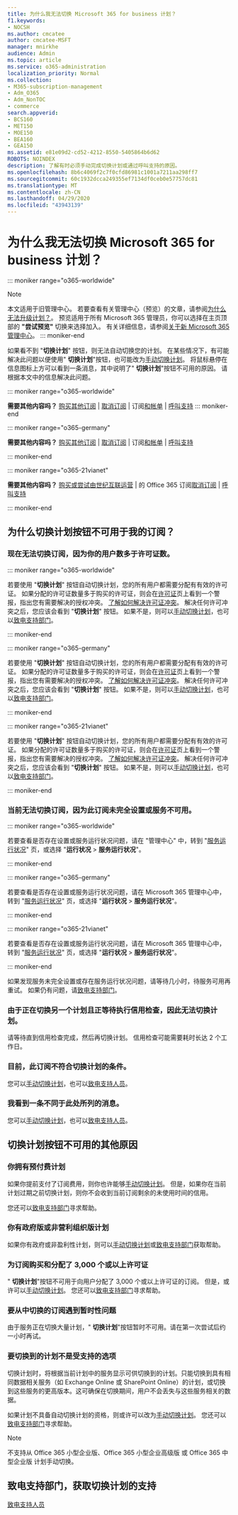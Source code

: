 ```yaml
---
title: 为什么我无法切换 Microsoft 365 for business 计划？
f1.keywords:
- NOCSH
ms.author: cmcatee
author: cmcatee-MSFT
manager: mnirkhe
audience: Admin
ms.topic: article
ms.service: o365-administration
localization_priority: Normal
ms.collection:
- M365-subscription-management
- Adm_O365
- Adm_NonTOC
- commerce
search.appverid:
- BCS160
- MET150
- MOE150
- BEA160
- GEA150
ms.assetid: e81e09d2-cd52-4212-8550-5405864b6d62
ROBOTS: NOINDEX
description: 了解有时必须手动完成切换计划或通过呼叫支持的原因。
ms.openlocfilehash: 8b6c4069f2c7f0cfd86981c1001a7211aa298ff7
ms.sourcegitcommit: 60c1932dcca249355ef7134df0ceb0e57757dc81
ms.translationtype: MT
ms.contentlocale: zh-CN
ms.lasthandoff: 04/29/2020
ms.locfileid: "43943139"
---
```

# <a name="why-cant-i-switch-microsoft-365-for-business-plans"></a>为什么我无法切换 Microsoft 365 for business 计划？

::: moniker range="o365-worldwide"
> [!NOTE]
> 本文适用于旧管理中心。 若要查看有关管理中心（预览）的文章，请参阅[为什么无法升级计划？](upgrade-to-different-plan.md#why-cant-i-upgrade-plans)。 预览适用于所有 Microsoft 365 管理员，你可以选择在主页顶部的 **"尝试预览"** 切换来选择加入。 有关详细信息，请参阅[关于新 Microsoft 365 管理中心](../../admin/microsoft-365-admin-center-preview.md)。
::: moniker-end

如果看不到 "**切换计划**" 按钮，则无法自动切换您的计划。 在某些情况下，有可能解决此问题以便使用" **切换计划**"按钮，也可能改为[手动切换计划](switch-plans-manually.md)。 将鼠标悬停在信息图标上方可以看到一条消息，其中说明了" **切换计划**"按钮不可用的原因。 请根据本文中的信息解决此问题。
  
::: moniker range="o365-worldwide"

 **需要其他内容吗？** [购买其他订阅](../buy-another-subscription.md) | [取消订阅](cancel-your-subscription.md) | 订阅[和帐单](../index.yml) | [呼叫支持](../../admin/contact-support-for-business-products.md)
::: moniker-end

::: moniker range="o365-germany"

 **需要其他内容吗？** [购买其他订阅](../buy-another-subscription.md) | [取消订阅](cancel-your-subscription.md) | 订阅[和帐单](../index.yml) | [呼叫支持](../../admin/contact-support-for-business-products.md)

::: moniker-end

::: moniker range="o365-21vianet"

 **需要其他内容吗？** [购买或尝试由世纪互联运营](../../admin/services-in-china/buy-or-try-subscriptions.md) | 的 Office 365 订阅[取消订阅](cancel-your-subscription.md) | [呼叫支持](../../admin/contact-support-for-business-products.md)

::: moniker-end

## <a name="why-isnt-the-switch-plans-button-available-for-my-subscription"></a>为什么切换计划按钮不可用于我的订阅？

### <a name="you-cant-switch-subscriptions-now-because-you-have-more-users-than-licenses"></a>现在无法切换订阅，因为你的用户数多于许可证数。

::: moniker range="o365-worldwide"

若要使用 "**切换计划**" 按钮自动切换计划，您的所有用户都需要分配有有效的许可证。 如果分配的许可证数量多于购买的许可证，则会在<a href="https://go.microsoft.com/fwlink/p/?linkid=842264" target="_blank">许可证</a>页上看到一个警报，指出您有需要解决的授权冲突。 [了解如何解决许可证冲突](../../admin/manage/resolve-license-conflicts.md)。 解决任何许可冲突之后，您应该会看到 "**切换计划**" 按钮。 如果不是，则可以[手动切换计划](switch-plans-manually.md)，也可以[致电支持部门](../../admin/contact-support-for-business-products.md)。

::: moniker-end

::: moniker range="o365-germany"

若要使用 "**切换计划**" 按钮自动切换计划，您的所有用户都需要分配有有效的许可证。 如果分配的许可证数量多于购买的许可证，则会在<a href="https://go.microsoft.com/fwlink/p/?linkid=848038" target="_blank">许可证</a>页上看到一个警报，指出您有需要解决的授权冲突。 [了解如何解决许可证冲突](../../admin/manage/resolve-license-conflicts.md)。 解决任何许可冲突之后，您应该会看到 "**切换计划**" 按钮。 如果不是，则可以[手动切换计划](switch-plans-manually.md)，也可以[致电支持部门](../../admin/contact-support-for-business-products.md)。

::: moniker-end

::: moniker range="o365-21vianet"

若要使用 "**切换计划**" 按钮自动切换计划，您的所有用户都需要分配有有效的许可证。 如果分配的许可证数量多于购买的许可证，则会在<a href="https://go.microsoft.com/fwlink/p/?linkid=850625" target="_blank">许可证</a>页上看到一个警报，指出您有需要解决的授权冲突。 [了解如何解决许可证冲突](../../admin/manage/resolve-license-conflicts.md)。 解决任何许可冲突之后，您应该会看到 "**切换计划**" 按钮。 如果不是，则可以[手动切换计划](switch-plans-manually.md)，也可以[致电支持部门](../../admin/contact-support-for-business-products.md)。

::: moniker-end

### <a name="you-cant-switch-subscriptions-right-now-because-this-subscription-isnt-fully-set-up-or-the-service-isnt-available"></a>当前无法切换订阅，因为此订阅未完全设置或服务不可用。


::: moniker range="o365-worldwide"

若要查看是否存在设置或服务运行状况问题，请在 "管理中心" 中，转到 "<a href="https://go.microsoft.com/fwlink/p/?linkid=842900" target="_blank">服务运行状况</a>" 页，或选择 "**运行状况** \> **服务运行状况**"。

::: moniker-end

::: moniker range="o365-germany"

若要查看是否存在设置或服务运行状况问题，请在 Microsoft 365 管理中心中，转到 "<a href="https://go.microsoft.com/fwlink/p/?linkid=848042" target="_blank">服务运行状况</a>" 页，或选择 "**运行状况** \> **服务运行状况**"。

::: moniker-end

::: moniker range="o365-21vianet"

若要查看是否存在设置或服务运行状况问题，请在 Microsoft 365 管理中心中，转到 "<a href="https://go.microsoft.com/fwlink/p/?linkid=850629" target="_blank">服务运行状况</a>" 页，或选择 "**运行状况** \> **服务运行状况**"。

::: moniker-end

如果发现服务未完全设置或存在服务运行状况问题，请等待几小时，待服务可用再重试。 如果仍有问题，请[致电支持部门](../../admin/contact-support-for-business-products.md)。
  
### <a name="you-cant-switch-plans-because-another-plan-is-in-the-process-of-being-switched-and-is-pending-a-credit-check"></a>由于正在切换另一个计划且正等待执行信用检查，因此无法切换计划。

请等待直到信用检查完成，然后再切换计划。 信用检查可能需要耗时长达 2 个工作日。
  
### <a name="currently-this-subscription-is-not-eligible-to-switch-plans"></a>目前，此订阅不符合切换计划的条件。

您可以[手动切换计划](switch-plans-manually.md)，也可以[致电支持人员](../../admin/contact-support-for-business-products.md)。
  
### <a name="i-see-a-different-message-than-whats-listed-here"></a>我看到一条不同于此处所列的消息。

您可以[手动切换计划](switch-plans-manually.md)，也可以[致电支持人员](../../admin/contact-support-for-business-products.md)。
  
## <a name="additional-reasons-the-switch-plans-button-is-unavailable"></a>切换计划按钮不可用的其他原因

### <a name="you-have-a-prepaid-plan"></a>你拥有预付费计划

如果你提前支付了订阅费用，则你也许能够[手动切换计划](switch-plans-manually.md)。 但是，如果你在当前计划过期之前切换计划，则你不会收到当前订阅剩余的未使用时间的信用。
  
您还可以[致电支持部门](../../admin/contact-support-for-business-products.md)寻求帮助。
  
### <a name="you-have-a-government-or-non-profit-plan"></a>你有政府版或非营利组织版计划

如果你有政府或非盈利性计划，则可以[手动切换计划](switch-plans-manually.md)或[致电支持部门](../../admin/contact-support-for-business-products.md)获取帮助。
  
### <a name="3000-or-more-licenses-have-been-purchased-and-assigned-for-the-subscription"></a>为订阅购买和分配了 3,000 个或以上许可证

" **切换计划**"按钮不可用于向用户分配了 3,000 个或以上许可证的订阅。 但是，或许可以[手动切换计划](switch-plans-manually.md)。 您还可以[致电支持部门](../../admin/contact-support-for-business-products.md)寻求帮助。
  
### <a name="the-subscription-that-you-want-to-switch-from-has-a-temporary-issue"></a>要从中切换的订阅遇到暂时性问题

由于服务正在切换大量计划，" **切换计划**"按钮暂时不可用。请在第一次尝试后约一小时再试。
  
### <a name="the-plan-that-you-want-to-switch-to-isnt-a-supported-option"></a>要切换到的计划不是受支持的选项

切换计划时，将根据当前计划中的服务显示可供切换到的计划。只能切换到具有相同数据相关服务（如 Exchange Online 或 SharePoint Online）的计划，或切换到这些服务的更高版本。这可确保在切换期间，用户不会丢失与这些服务相关的数据。
  
如果计划不具备自动切换计划的资格，则或许可以改为[手动切换计划](switch-plans-manually.md)。 您还可以[致电支持部门](../../admin/contact-support-for-business-products.md)寻求帮助。
  
> [!NOTE]
> 不支持从 Office 365 小型企业版、Office 365 小型企业高级版 或 Office 365 中型企业版 计划手动切换。
  
## <a name="call-support-to-help-you-switch-plans"></a>致电支持部门，获取切换计划的支持

[致电支持人员](../../admin/contact-support-for-business-products.md)